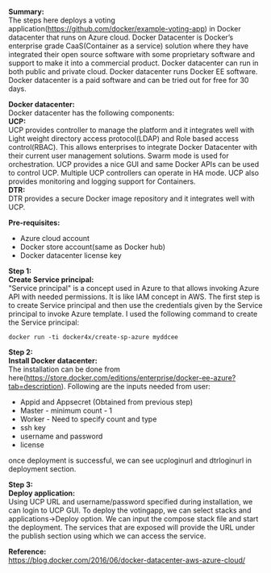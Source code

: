 **Summary:**  
The steps here deploys a voting application(https://github.com/docker/example-voting-app) in Docker datacenter that runs on Azure cloud. Docker Datacenter is Docker’s enterprise grade CaaS(Container as a service) solution where they have integrated their open source software with some proprietary software and support to make it into a commercial product. Docker datacenter can run in both public and private cloud. Docker datacenter runs Docker EE software. Docker datacenter is a paid software and can be tried out for free for 30 days.

**Docker datacenter:**  
Docker datacenter has the following components:  
**UCP:**  
UCP provides controller to manage the platform and it integrates well with Light weight directory access protocol(LDAP) and Role based access control(RBAC). This allows enterprises to integrate Docker Datacenter with their current user management solutions. Swarm mode is used for orchestration. UCP provides a nice GUI and same Docker APIs can be used to control UCP. Multiple UCP controllers can operate in HA mode. UCP also provides monitoring and logging support for Containers.  
**DTR:**  
DTR provides a secure Docker image repository and it integrates well with UCP.

**Pre-requisites:**  

 - Azure cloud account
 - Docker store account(same as Docker hub)
 - Docker datacenter license key

**Step 1:**  
**Create Service principal:**  
"Service principal" is a concept used in Azure to that allows invoking Azure API with needed permissions. It is like IAM concept in AWS. The first step is to create Service principal and then use the credentials given by the Service principal to invoke Azure template. I used the following command to create the Service principal:

    docker run -ti docker4x/create-sp-azure myddcee

**Step 2:**  
**Install Docker datacenter:**  
The installation can be done from here(https://store.docker.com/editions/enterprise/docker-ee-azure?tab=description).
Following are the inputs needed from user:

 - Appid and Appsecret (Obtained from previous step)
 - Master - minimum count - 1
 - Worker - Need to specify count and type
 - ssh key
 - username and password
 - license

once deployment is successful, we can see ucploginurl and dtrloginurl in deployment section.

**Step 3:**  
**Deploy application:**  
Using UCP URL and username/password specified during installation, we can login to UCP GUI. 
To deploy the votingapp, we can select stacks and applications->Deploy option. We can input the compose stack file and start the deployment. The services that are exposed will provide the URL under the publish section using which we can access the service. 

**Reference:**  
https://blog.docker.com/2016/06/docker-datacenter-aws-azure-cloud/
